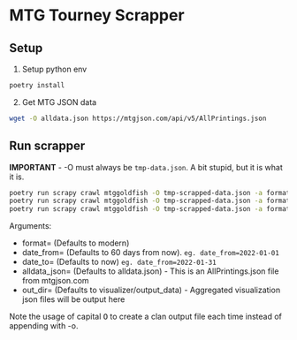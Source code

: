 # MTG Tourney Scrapper

## Setup

1. Setup python env

```bash
poetry install
```

2. Get MTG JSON data

```bash
wget -O alldata.json https://mtgjson.com/api/v5/AllPrintings.json
```

## Run scrapper

**IMPORTANT** - -O must always be `tmp-data.json`. A bit stupid, but it is what it is.
```bash
poetry run scrapy crawl mtggoldfish -O tmp-scrapped-data.json -a format=modern  
poetry run scrapy crawl mtggoldfish -O tmp-scrapped-data.json -a format=pauper  
poetry run scrapy crawl mtggoldfish -O tmp-scrapped-data.json -a format=pauper -a date_from=2022-01-01 -a date_to=2022-02-01 
```

Arguments:
- format=<str> (Defaults to modern)
- date_from=<iso-date-str> (Defaults to 60 days from now). `eg. date_from=2022-01-01`
- date_to=<iso-date-str> (Defaults to now) `eg. date_from=2022-01-31`
- alldata_json=<path to file> (Defaults to alldata.json) - This is an AllPrintings.json file from mtgjson.com
- out_dir=<path to dir> (Defaults to visualizer/output_data) - Aggregated visualization json files will be output here

Note the usage of capital <kbd>O</kbd> to create a clan output file each time instead of appending with -o.
